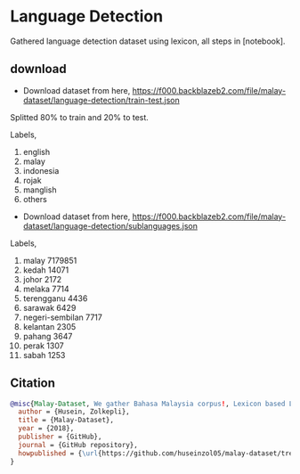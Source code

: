 # Language Detection

Gathered language detection dataset using lexicon, all steps in [notebook].

## download

- Download dataset from here, https://f000.backblazeb2.com/file/malay-dataset/language-detection/train-test.json

Splitted 80% to train and 20% to test.

Labels,

1. english
2. malay
3. indonesia
4. rojak
5. manglish
6. others

- Download dataset from here, https://f000.backblazeb2.com/file/malay-dataset/language-detection/sublanguages.json

Labels,

1. malay 7179851
2. kedah 14071
3. johor 2172
4. melaka 7714
5. terengganu 4436
6. sarawak 6429
7. negeri-sembilan 7717
8. kelantan 2305
9. pahang 3647
10. perak 1307
11. sabah 1253

## Citation

```bibtex
@misc{Malay-Dataset, We gather Bahasa Malaysia corpus!, Lexicon based Language Detection dataset,
  author = {Husein, Zolkepli},
  title = {Malay-Dataset},
  year = {2018},
  publisher = {GitHub},
  journal = {GitHub repository},
  howpublished = {\url{https://github.com/huseinzol05/malay-dataset/tree/master/corpus/language-detection}}
}
```